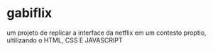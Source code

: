 # gabiflix
um projeto de replicar a interface da netflix em um contesto proptio, ultilizando o HTML, CSS E JAVASCRIPT

